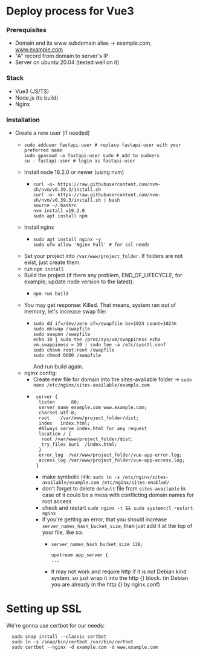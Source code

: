 # Deploy process for Vue3
### Prerequisites
- Domain and its www subdomain alias -> example.com, www.example.com
- "A" record from domain to server's IP
- Server on ubuntu 20.04 (tested well on it)
### Stack
- Vue3 (JS/TS)
- Node.js (to build)
- Nginx
### Installation
  - Create a new user (if needed)
      - ```
        sudo adduser fastapi-user # replace fastapi-user with your preferred name
        sudo gpasswd -a fastapi-user sudo # add to sudoers
        su - fastapi-user # login as fastapi-user 
        ```
      - Install node 18.2.0 or newer (using nvm)
        - ```
          curl -o- https://raw.githubusercontent.com/nvm-sh/nvm/v0.39.3/install.sh
          curl -o- https://raw.githubusercontent.com/nvm-sh/nvm/v0.39.3/install.sh | bash
          source ~/.bashrc
          nvm install v19.2.0
          sudo apt install npm
          ```
      - Install nginx
        - ```
          sudo apt install nginx -y
          sudo ufw allow 'Nginx Full' # for ssl needs
          ```
      - Set your project into ```/var/www/project_folder```. If folders are not exist, just create them.
      - run ```npm install```
      - Build the project (if there any problem, END_OF_LIFECYCLE, for example, update node version to the latest):
        - ```
          npm run build
          ```
      - You may get response: Killed. That means, system ran out of memory, let's increase swap file:
        - ```
          sudo dd if=/dev/zero of=/swapfile bs=1024 count=1024k
          sudo mkswap /swapfile
          sudo swapon /swapfile
          echo 10 | sudo tee /proc/sys/vm/swappiness echo vm.swappiness = 10 | sudo tee -a /etc/sysctl.conf
          sudo chown root:root /swapfile
          sudo chmod 0600 /swapfile
          ```
          And run build again.
      - nginx config:
        - Create new file for domain into the sites-available folder -> ```sudo nano /etc/nginx/sites-available/example.com```
        - ```nginx
           server {
            listen      80;
            server_name example.com www.example.com;    
            charset utf-8;
            root    /var/www/project_folder/dist;
            index   index.html;
            #Always serve index.html for any request
            location / {
             root /var/www/project_folder/dist;
             try_files $uri  /index.html;
            }    
            error_log  /var/www/project_folder/vue-app-error.log;
            access_log /var/www/project_folder/vue-app-access.log;
           }
          ```
          - make symbolic link: ```sudo ln -s /etc/nginx/sites-available/example.com /etc/nginx/sites-enabled/```
          - don't forget to delete ```default``` file from ```sites-available``` in case of it could be a mess with conflicting domain names for root access
          - check and restart ```sudo nginx -t && sudo systemctl restart nginx```
          - if you're getting an error, that you should increase ```server_names_hash_bucket_size```, than just add it at the top of your file, like so:
            - ```
              server_names_hash_bucket_size 128;
      
              upstream app_server {
              ...
              ```
            - It may not work and require http if it is not Debian kind system, so just wrap it into the http {} block. (in Debian you are already in the http {} by nginx.conf)
          
# Setting up SSL
We're gonna use certbot for our needs:
```
  sudo snap install --classic certbot
  sudo ln -s /snap/bin/certbot /usr/bin/certbot
  sudo certbot --nginx -d example.com -d www.example.com
```
